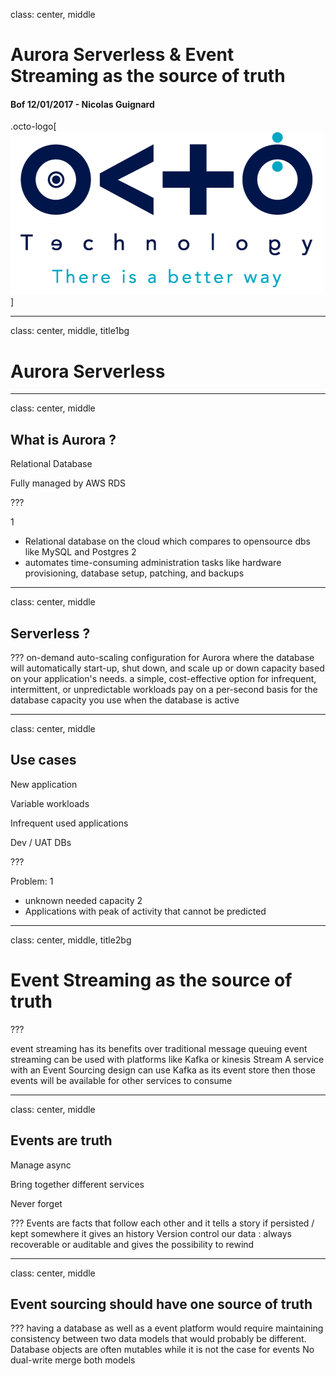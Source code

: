 
class: center, middle

# Aurora Serverless & Event Streaming as the source of truth

#### Bof 12/01/2017 - Nicolas Guignard

.octo-logo[![octo logo](./img/octo-logo.png)]

---


class: center, middle, title1bg

# Aurora Serverless

---
class: center, middle

## What is Aurora ?

Relational Database 

Fully managed by AWS RDS 

???

1
 - Relational database on the cloud which compares to opensource dbs like MySQL and Postgres
2
 - automates time-consuming administration tasks like hardware provisioning, database setup, patching, and backups

---

class: center, middle

## Serverless ?

???
on-demand auto-scaling configuration for Aurora where the database will automatically start-up, shut down, and scale up or down capacity based on your application's needs.
a simple, cost-effective option for infrequent, intermittent, or unpredictable workloads
pay on a per-second basis for the database capacity you use when the database is active

---
class: center, middle

## Use cases

New application

Variable workloads

Infrequent used applications

Dev / UAT DBs

???

Problem:
1
 - unknown needed capacity
2
 - Applications with peak of activity that cannot be predicted


---

class: center, middle, title2bg

# Event Streaming as the source of truth

???

event streaming has its benefits over traditional message queuing
event streaming can be used with platforms like Kafka or kinesis Stream
A service with an Event Sourcing design can use Kafka as its event store then those events will be  available for other services to consume

---

class: center, middle

## Events are truth

Manage async

Bring together different services

Never forget 

???
Events are facts that follow each other and it tells a story
if persisted / kept somewhere it gives an history
Version control our data : always recoverable or auditable and gives the possibility to rewind

---

class: center, middle

## Event sourcing should have one source of truth

???
having a database as well as a event platform would require maintaining consistency between two data models that would probably be different. 
Database objects are often mutables while it is not the case for events
No dual-write
merge both models
